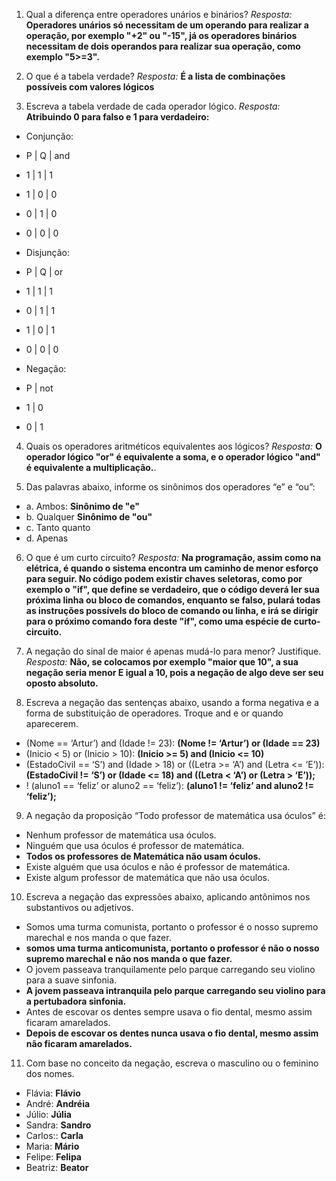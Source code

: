 1. Qual a diferença entre operadores unários e binários?
_Resposta:_ **Operadores unários só necessitam de um operando para realizar a operação, por exemplo "+2" ou "-15", já os operadores binários necessitam de dois operandos para realizar sua operação, como exemplo "5>=3".**

2. O que é a tabela verdade?
_Resposta:_ **É a lista de combinações possíveis com valores lógicos**

3. Escreva a tabela verdade de cada operador lógico.
_Resposta:_ **Atribuindo 0 para falso e 1 para verdadeiro:**

* Conjunção:
* P  | Q | and
* 1  | 1 | 1
* 1  | 0 | 0
* 0  | 1 | 0
* 0  | 0 | 0

* Disjunção:
* P  | Q | or
* 1  | 1 | 1
* 0  | 1 | 1
* 1  | 0 | 1
* 0  | 0 | 0

* Negação:
* P  | not
* 1  | 0
* 0  | 1
 

4. Quais os operadores aritméticos equivalentes aos lógicos?
_Resposta:_ **O operador lógico "or" é equivalente a soma, e o operador lógico "and" é equivalente a multiplicação.**.

5. Das palavras abaixo, informe os sinônimos dos operadores “e” e “ou”:
* a. Ambos: **Sinônimo de "e"**
* b. Qualquer **Sinônimo de "ou"**
* c. Tanto quanto
* d. Apenas

6. O que é um curto circuito?
_Resposta:_ **Na programação, assim como na elétrica, é quando o sistema encontra um caminho de menor esforço para seguir. No código podem existir chaves seletoras, como por exemplo o "if", que define se verdadeiro, que o código deverá ler sua próxima linha ou bloco de comandos, enquanto se falso, pulará todas as instruções possívels do bloco de comando ou linha, e irá se dirigir para o próximo comando fora deste "if", como uma espécie de curto-circuito.** 

7. A negação do sinal de maior é apenas mudá-lo para menor? Justifique.
_Resposta:_ **Não, se colocamos por exemplo "maior que 10", a sua negação seria menor E igual a 10, pois a negação de algo deve ser seu oposto absoluto.** 

8. Escreva a negação das sentenças abaixo, usando a forma negativa e a forma de substituição de operadores. 
Troque and e or quando aparecerem.
* (Nome == ‘Artur’) and (Idade != 23): **(Nome != ‘Artur’) or (Idade == 23)**
* (Inicio < 5) or (Inicio > 10): **(Inicio >= 5) and (Inicio <= 10)**
* (EstadoCivil == ‘S’) and (Idade > 18) or ((Letra >= ‘A’) and (Letra <= ‘E’)): **(EstadoCivil != ‘S’) or (Idade <= 18) and ((Letra < ‘A’) or (Letra > ‘E’));**
* ! (aluno1 == ‘feliz’ or aluno2 == ‘feliz’): **(aluno1 != ‘feliz’ and aluno2 != ‘feliz’);**

9. A negação da proposição “Todo professor de matemática usa óculos” é:
* Nenhum professor de matemática usa óculos.
* Ninguém que usa óculos é professor de matemática.
* **Todos os professores de Matemática não usam óculos.**
* Existe alguém que usa óculos e não é professor de matemática.
* Existe algum professor de matemática que não usa óculos.

10. Escreva a negação das expressões abaixo, aplicando antônimos nos substantivos ou adjetivos.

* Somos uma turma comunista, portanto o professor é o nosso supremo marechal e nos manda o que fazer.
* **somos uma turma anticomunista, portanto o professor é não o nosso supremo marechal e não nos manda o que fazer.**
* O jovem passeava tranquilamente pelo parque carregando seu violino para a suave sinfonia.
* **A jovem passeava intranquila pelo parque carregando seu violino para a pertubadora sinfonia.**
* Antes de escovar os dentes sempre usava o fio dental, mesmo assim ficaram amarelados.
* **Depois de escovar os dentes nunca usava o fio dental, mesmo assim não ficaram amarelados.**

11. Com base no conceito da negação, escreva o masculino ou o feminino dos nomes.
* Flávia: **Flávio**
* André: **Andréia**
* Júlio: **Júlia**
* Sandra: **Sandro**
* Carlos:: **Carla**
* Maria: **Mário**
* Felipe: **Felipa**
* Beatriz: **Beator**
